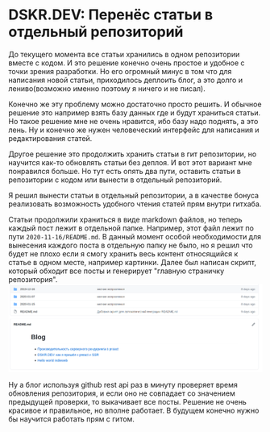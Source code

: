 # DSKR.DEV: Перенёс статьи в отдельный репозиторий

До текущего момента все статьи хранились в одном репозитории вместе с кодом. И это решение конечно очень простое и удобное с точки зрения разработки. Но его огромный минус в том что для написания новой статьи, приходилось деплоить блог, а это долго и лениво(возможно именно поэтому я ничего и не писал).

Конечно же эту проблему можно достаточно просто решить. И обычное решение это например взять базу данных где и будут храниться статьи. Но такое решение мне не очень нравится, ибо базу надо поднять, а это лень. Ну и конечно же нужен человеческий интерфейс для написания и редактирования статей.

Другое решение это продолжить хранить статьи в гит репозитории, но научится как-то обновлять статьи без деплоя. И вот этот вариант мне понравился больше. Но тут есть опять два пути, оставить статьи в репозитории с кодом или вынести в отдельный репозиторий.

Я решил вынести статьи в отдельный репозитории, а в качестве бонуса реализовать возможность удобного чтения статей прям внутри гитхаба.

Статьи продолжили храниться в виде markdown файлов, но теперь каждый пост лежит в отдельной папке. Например, этот файл лежит по пути `2020-11-16/README.md`. В данный момент особой необходимости для вынесения каждого поста в отдельную папку не было, но я решил что будет не плохо если я смогу хранить весь контент относящийся к статье в одном месте, например картинки. Далее был написан скрипт, который обходит все посты и генерирует "главную страничку репозитория".
![Скриншот 1](screen-1.png)

Ну а блог используя github rest api раз в минуту проверяет время обновления репозитория, и если оно не совпадает со значением предыдущей проверки, то выкачивает все посты. Решение не очень красивое и правильное, но вполне работает. В будущем конечно нужно бы научится работать прям с гитом.
